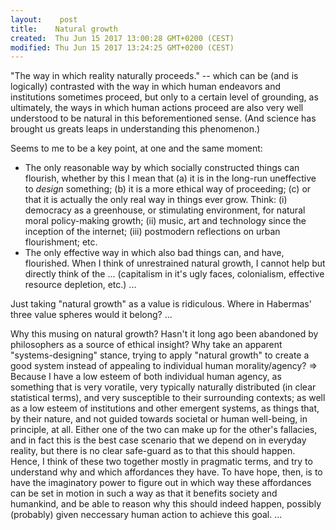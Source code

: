 ```yaml
---
layout:    post
title:    Natural growth
created:  Thu Jun 15 2017 13:00:28 GMT+0200 (CEST)
modified: Thu Jun 15 2017 13:24:25 GMT+0200 (CEST)
---
```


"The way in which reality naturally proceeds." -- which can be (and is logically) contrasted with the way in which human endeavors and institutions sometimes proceed, but only to a certain level of grounding, as ultimately, the ways in which human actions proceed are also very well understood to be natural in this beforementioned sense. (And science has brought us greats leaps in understanding this phenomenon.)

Seems to me to be a key point, at one and the same moment:
- The only reasonable way by which socially constructed things can flourish, whether by this I mean that (a) it is in the long-run uneffective to *design* something; (b) it is a more ethical way of proceeding; (c) or that it is actually the only real way in things ever grow. Think: (i) democracy as a greenhouse, or stimulating environment, for natural moral policy-making growth; (ii) music, art and technology since the inception of the internet; (iii) postmodern reflections on urban flourishment; etc.
- The only effective way in which also bad things can, and have, flourished. When I think of unrestrained natural growth, I cannot help but directly think of the ... (capitalism in it's ugly faces, colonialism, effective resource depletion, etc.) ...

Just taking "natural growth" as a value is ridiculous. Where in Habermas' three value spheres would it belong? ...

Why this musing on natural growth? Hasn't it long ago been abandoned by philosophers as a source of ethical insight? Why take an apparent "systems-designing" stance, trying to apply "natural growth" to create a good system instead of appealing to individual human morality/agency?
=> Because I have a low esteem of both individual human agency, as something that is very voratile, very typically naturally distributed (in clear statistical terms), and very susceptible to their surrounding contexts; as well as a low esteem of institutions and other emergent systems, as things that, by their nature, and not guided towards societal or human well-being, in principle, at all. Either one of the two can make up for the other's fallacies, and in fact this is the best case scenario that we depend on in everyday reality, but there is no clear safe-guard as to that this should happen. Hence, I think of these two together mostly in pragmatic terms, and try to understand why and which affordances they have. To have hope, then, is to have the imaginatory power to figure out in which way these affordances can be set in motion in such a way as that it benefits society and humankind, and be able to reason why this should indeed happen, possibly (probably) given neccessary human action to achieve this goal. ...